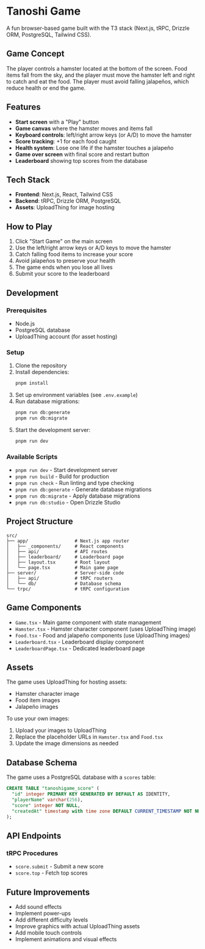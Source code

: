 # Tanoshi Game

A fun browser-based game built with the T3 stack (Next.js, tRPC, Drizzle ORM, PostgreSQL, Tailwind CSS).

## Game Concept

The player controls a hamster located at the bottom of the screen. Food items fall from the sky, and the player must move the hamster left and right to catch and eat the food. The player must avoid falling jalapeños, which reduce health or end the game.

## Features

- **Start screen** with a "Play" button
- **Game canvas** where the hamster moves and items fall
- **Keyboard controls**: left/right arrow keys (or A/D) to move the hamster
- **Score tracking**: +1 for each food caught
- **Health system**: Lose one life if the hamster touches a jalapeño
- **Game over screen** with final score and restart button
- **Leaderboard** showing top scores from the database

## Tech Stack

- **Frontend**: Next.js, React, Tailwind CSS
- **Backend**: tRPC, Drizzle ORM, PostgreSQL
- **Assets**: UploadThing for image hosting

## How to Play

1. Click "Start Game" on the main screen
2. Use the left/right arrow keys or A/D keys to move the hamster
3. Catch falling food items to increase your score
4. Avoid jalapeños to preserve your health
5. The game ends when you lose all lives
6. Submit your score to the leaderboard

## Development

### Prerequisites

- Node.js
- PostgreSQL database
- UploadThing account (for asset hosting)

### Setup

1. Clone the repository
2. Install dependencies:
   ```bash
   pnpm install
   ```
3. Set up environment variables (see `.env.example`)
4. Run database migrations:
   ```bash
   pnpm run db:generate
   pnpm run db:migrate
   ```
5. Start the development server:
   ```bash
   pnpm run dev
   ```

### Available Scripts

- `pnpm run dev` - Start development server
- `pnpm run build` - Build for production
- `pnpm run check` - Run linting and type checking
- `pnpm run db:generate` - Generate database migrations
- `pnpm run db:migrate` - Apply database migrations
- `pnpm run db:studio` - Open Drizzle Studio

## Project Structure

```
src/
├── app/                 # Next.js app router
│   ├── _components/     # React components
│   ├── api/             # API routes
│   ├── leaderboard/     # Leaderboard page
│   ├── layout.tsx       # Root layout
│   └── page.tsx         # Main game page
├── server/              # Server-side code
│   ├── api/             # tRPC routers
│   └── db/              # Database schema
└── trpc/                # tRPC configuration
```

## Game Components

- `Game.tsx` - Main game component with state management
- `Hamster.tsx` - Hamster character component (uses UploadThing image)
- `Food.tsx` - Food and jalapeño components (use UploadThing images)
- `Leaderboard.tsx` - Leaderboard display component
- `LeaderboardPage.tsx` - Dedicated leaderboard page

## Assets

The game uses UploadThing for hosting assets:
- Hamster character image
- Food item images
- Jalapeño images

To use your own images:
1. Upload your images to UploadThing
2. Replace the placeholder URLs in `Hamster.tsx` and `Food.tsx`
3. Update the image dimensions as needed

## Database Schema

The game uses a PostgreSQL database with a `scores` table:

```sql
CREATE TABLE "tanoshigame_score" (
  "id" integer PRIMARY KEY GENERATED BY DEFAULT AS IDENTITY,
  "playerName" varchar(256),
  "score" integer NOT NULL,
  "createdAt" timestamp with time zone DEFAULT CURRENT_TIMESTAMP NOT NULL
);
```

## API Endpoints

### tRPC Procedures

- `score.submit` - Submit a new score
- `score.top` - Fetch top scores

## Future Improvements

- Add sound effects
- Implement power-ups
- Add different difficulty levels
- Improve graphics with actual UploadThing assets
- Add mobile touch controls
- Implement animations and visual effects
